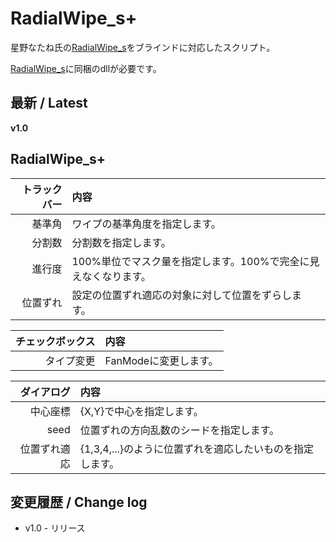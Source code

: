 
# RadialWipe_s+

星野なたね氏の[RadialWipe_s](https://drive.google.com/file/d/1Ol1FObGWG7O7rMnccja4-D94ajHNw94r/edit)をブラインドに対応したスクリプト。

[RadialWipe_s](https://drive.google.com/file/d/1Ol1FObGWG7O7rMnccja4-D94ajHNw94r/edit)に同梱のdllが必要です。

## 最新 / Latest

**v1.0**


## RadialWipe_s+

| トラックバー | 内容 |
| -: | :- |
| 基準角 | ワイプの基準角度を指定します。 |
| 分割数 | 分割数を指定します。 |
| 進行度 | 100%単位でマスク量を指定します。100%で完全に見えなくなります。 |
| 位置ずれ | 設定の位置ずれ適応の対象に対して位置をずらします。 |

| チェックボックス | 内容 |
| -: | :- |
| タイプ変更 | FanModeに変更します。 |

| ダイアログ | 内容 |
| -----------: | :- |
| 中心座標 | {X,Y}で中心を指定します。 |
| seed | 位置ずれの方向乱数のシードを指定します。 |
| 位置ずれ適応 | {1,3,4,...}のように位置ずれを適応したいものを指定します。 |



## 変更履歴 / Change log

- v1.0 - リリース